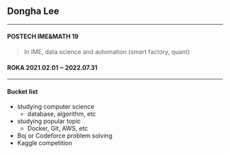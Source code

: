 ## Dongha Lee   
-------------

#### POSTECH IME&MATH 19     
> In IME, data science and automation (smart factory, quant)   
   
#### ROKA 2021.02.01 ~ 2022.07.31    

-------------

#### Bucket list  
* studying computer science
   * database, algorithm, etc 
* studying popular topic
   * Docker, Git, AWS, etc
* Boj or Codeforce problem solving
* Kaggle competition
